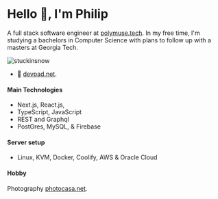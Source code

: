 # Hello 👋, I'm Philip 

A full stack software engineer at [polymuse.tech](https://polymuse.tech/). In my free time, I'm studying a bachelors in Computer Science with plans to follow up with a masters at Georgia Tech.

<p align="left"> <img src="https://komarev.com/ghpvc/?username=stuckinsnow&label=Profile%20views&color=0e75b6&style=flat" alt="stuckinsnow" /> </p>

- 🔭 [devpad.net](https://devpad.net).

#### Main Technologies 

* Next.js, React.js,
* TypeScript, JavaScript
* REST and Graphql
* PostGres, MySQL, & Firebase
  
#### Server setup

* Linux, KVM, Docker, Coolify, AWS & Oracle Cloud

#### Hobby

Photography [photocasa.net](https://photocasa.net).
